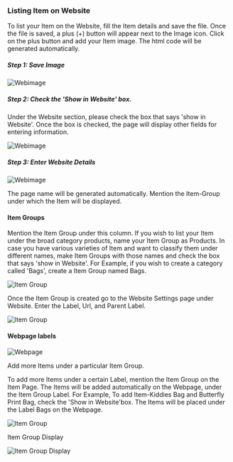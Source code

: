 ### Listing Item on Website

To list your Item on the Website, fill the Item details and save the file.
Once the file is saved, a plus (+) button will appear next to the Image icon.
Click on the plus button and add your Item image. The html code will be
generated automatically.

##### Step 1: Save Image

![Webimage](assets/erpnext_org/images/erpnext/item-webimage.png)

  

##### Step 2: Check the 'Show in Website' box.

Under the Website section, please check the box that says 'show in Website'.
Once the box is checked, the page will display other fields for entering
information.

![Webimage](assets/erpnext_org/images/erpnext/item-webimage-1.png)

  

##### Step 3: Enter Website Details

![Webimage](assets/erpnext_org/images/erpnext/item-webimage-2.png)

The page name will be generated automatically. Mention the Item-Group under
which the Item will be displayed.

#### Item Groups

Mention the Item Group under this column. If you wish to list your Item under
the broad category products, name your Item Group as Products. In case you
have various varieties of Item and want to classify them under different
names, make Item Groups with those names and check the box that says 'show in
Website'. For Example, if you wish to create a category called 'Bags', create
a Item Group named Bags.

![Item Group](assets/erpnext_org/images/erpnext/itemgroup-webimage-bags.png)

Once the Item Group is created go to the Website Settings page under Website.
Enter the Label, Url, and Parent Label.

![Item Group](assets/erpnext_org/images/erpnext/itemgroup-website-settings.png)

  

#### Webpage labels

![Webpage](assets/erpnext_org/images/erpnext/webpage-labels.png)

Add more Items under a particular Item Group.

To add more Items under a certain Label, mention the Item Group on the Item
Page. The Items will be added automatically on the Webpage, under the Item
Group Label. For Example, To add Item-Kiddies Bag and Butterfly Print Bag,
check the 'Show in Website'box. The Items will be placed under the Label Bags
on the Webpage.

![Item Group](assets/erpnext_org/images/erpnext/itemgroup-websettings.png)

  

Item Group Display

![Item Group Display](assets/erpnext_org/images/erpnext/webpage-itemgroup-display.png)

